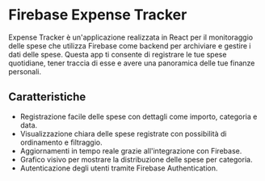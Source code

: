 # Firebase Expense Tracker

Expense Tracker è un'applicazione realizzata in React per il monitoraggio delle spese che utilizza Firebase come backend per archiviare e gestire i dati delle spese. Questa app ti consente di registrare le tue spese quotidiane, tener traccia di esse e avere una panoramica delle tue finanze personali.

## Caratteristiche

- Registrazione facile delle spese con dettagli come importo, categoria e data.
- Visualizzazione chiara delle spese registrate con possibilità di ordinamento e filtraggio.
- Aggiornamenti in tempo reale grazie all'integrazione con Firebase.
- Grafico visivo per mostrare la distribuzione delle spese per categoria.
- Autenticazione degli utenti tramite Firebase Authentication.



